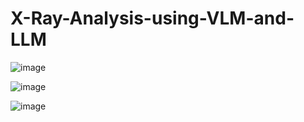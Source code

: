 # X-Ray-Analysis-using-VLM-and-LLM

![image](https://github.com/user-attachments/assets/ff2104d0-5e63-436d-bba1-76d1a2a8d39b)


![image](https://github.com/user-attachments/assets/66f30a4c-3386-4b52-a9ba-fe7e999b87be)

![image](https://github.com/user-attachments/assets/6797119f-30fc-4cce-b081-1246c57871c3)


